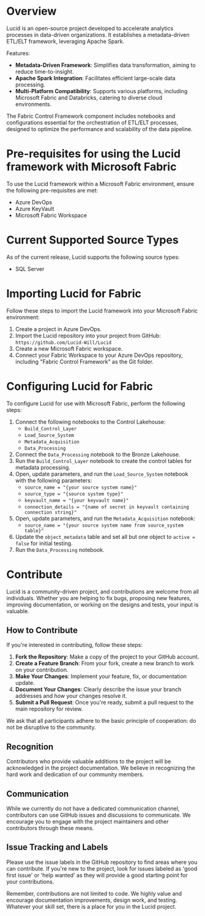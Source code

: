 # Overview

Lucid is an open-source project developed to accelerate analytics processes in data-driven organizations. It establishes a metadata-driven ETL/ELT framework, leveraging Apache Spark.

Features:
- **Metadata-Driven Framework**: Simplifies data transformation, aiming to reduce time-to-insight.
- **Apache Spark Integration**: Facilitates efficient large-scale data processing.
- **Multi-Platform Compatibility**: Supports various platforms, including Microsoft Fabric and Databricks, catering to diverse cloud environments.

The Fabric Control Framework component includes notebooks and configurations essential for the orchestration of ETL/ELT processes, designed to optimize the performance and scalability of the data pipeline.

# Pre-requisites for using the Lucid framework with Microsoft Fabric

To use the Lucid framework within a Microsoft Fabric environment, ensure the following pre-requisites are met:

- Azure DevOps
- Azure KeyVault
- Microsoft Fabric Workspace

# Current Supported Source Types

As of the current release, Lucid supports the following source types:

- SQL Server

# Importing Lucid for Fabric

Follow these steps to import the Lucid framework into your Microsoft Fabric environment:

1. Create a project in Azure DevOps.
2. Import the Lucid repository into your project from GitHub:
   `https://github.com/Lucid-Will/Lucid`
3. Create a new Microsoft Fabric workspace.
4. Connect your Fabric Workspace to your Azure DevOps repository, including "Fabric Control Framework" as the Git folder.

# Configuring Lucid for Fabric

To configure Lucid for use with Microsoft Fabric, perform the following steps:

1. Connect the following notebooks to the Control Lakehouse:
   - `Build_Control_Layer`
   - `Load_Source_System`
   - `Metadata_Acquisition`
   - `Data_Processing`
2. Connect the `Data_Processing` notebook to the Bronze Lakehouse.
3. Run the `Build_Control_Layer` notebook to create the control tables for metadata processing.
4. Open, update parameters, and run the `Load_Source_System` notebook with the following parameters:
   - `source_name = "{your source system name}"`
   - `source_type = "{source system type}"`
   - `keyvault_name = "{your keyvault name}"`
   - `connection_details = "{name of secret in keyvault containing connection string}"`
5. Open, update parameters, and run the `Metadata_Acquisition` notebook:
   - `source_name = "{your source system name from source_system table}"`
6. Update the `object_metadata` table and set all but one object to `active = false` for initial testing.
7. Run the `Data_Processing` notebook.


# Contribute

Lucid is a community-driven project, and contributions are welcome from all individuals. Whether you are helping to fix bugs, proposing new features, improving documentation, or working on the designs and tests, your input is valuable.

## How to Contribute

If you're interested in contributing, follow these steps:

1. **Fork the Repository**: Make a copy of the project to your GitHub account.
2. **Create a Feature Branch**: From your fork, create a new branch to work on your contribution.
3. **Make Your Changes**: Implement your feature, fix, or documentation update.
4. **Document Your Changes**: Clearly describe the issue your branch addresses and how your changes resolve it.
5. **Submit a Pull Request**: Once you're ready, submit a pull request to the main repository for review.

We ask that all participants adhere to the basic principle of cooperation: do not be disruptive to the community.

## Recognition

Contributors who provide valuable additions to the project will be acknowledged in the project documentation. We believe in recognizing the hard work and dedication of our community members.

## Communication

While we currently do not have a dedicated communication channel, contributors can use GitHub issues and discussions to communicate. We encourage you to engage with the project maintainers and other contributors through these means.

## Issue Tracking and Labels

Please use the issue labels in the GitHub repository to find areas where you can contribute. If you're new to the project, look for issues labeled as 'good first issue' or 'help wanted' as they will provide a good starting point for your contributions.

Remember, contributions are not limited to code. We highly value and encourage documentation improvements, design work, and testing. Whatever your skill set, there is a place for you in the Lucid project.
